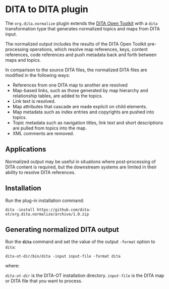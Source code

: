# DITA to DITA plugin

The `org.dita.normalize` plugin extends the [DITA Open Toolkit][1] with a `dita` transformation type that generates normalized topics and maps from DITA input.

The normalized output includes the results of the DITA Open Toolkit pre-processing operations, which resolve map references, keys, content references, code references and push metadata back and forth between maps and topics. 

In comparison to the source DITA files, the normalized DITA files are modified in the following ways:

* References from one DITA map to another are resolved
* Map-based links, such as those generated by map hierarchy and relationship tables, are added to the topics.
* Link text is resolved.
* Map attributes that cascade are made explicit on child elements.
* Map metadata such as index entries and copyrights are pushed into topics.
* Topic metadata such as navigation titles, link text and short descriptions are pulled from topics into the map.
* XML comments are removed.

## Applications

Normalized output may be useful in situations where post-processing of DITA content is required, but the downstream systems are limited in their ability to resolve DITA references.

## Installation

Run the plug-in installation command:

    dita -install https://github.com/dita-ot/org.dita.normalize/archive/1.0.zip

## Generating normalized DITA output

Run the **`dita`** command and set the value of the output `-format` option to `dita`:

    dita-ot-dir/bin/dita -input input-file -format dita

where:

_`dita-ot-dir`_ is the DITA-OT installation directory.
_`input-file`_ is the DITA map or DITA file that you want to process.

[1]: https://github.com/dita-ot/dita-ot
